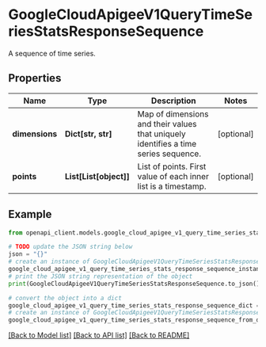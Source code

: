 # GoogleCloudApigeeV1QueryTimeSeriesStatsResponseSequence

A sequence of time series.

## Properties

Name | Type | Description | Notes
------------ | ------------- | ------------- | -------------
**dimensions** | **Dict[str, str]** | Map of dimensions and their values that uniquely identifies a time series sequence. | [optional] 
**points** | **List[List[object]]** | List of points. First value of each inner list is a timestamp. | [optional] 

## Example

```python
from openapi_client.models.google_cloud_apigee_v1_query_time_series_stats_response_sequence import GoogleCloudApigeeV1QueryTimeSeriesStatsResponseSequence

# TODO update the JSON string below
json = "{}"
# create an instance of GoogleCloudApigeeV1QueryTimeSeriesStatsResponseSequence from a JSON string
google_cloud_apigee_v1_query_time_series_stats_response_sequence_instance = GoogleCloudApigeeV1QueryTimeSeriesStatsResponseSequence.from_json(json)
# print the JSON string representation of the object
print(GoogleCloudApigeeV1QueryTimeSeriesStatsResponseSequence.to_json())

# convert the object into a dict
google_cloud_apigee_v1_query_time_series_stats_response_sequence_dict = google_cloud_apigee_v1_query_time_series_stats_response_sequence_instance.to_dict()
# create an instance of GoogleCloudApigeeV1QueryTimeSeriesStatsResponseSequence from a dict
google_cloud_apigee_v1_query_time_series_stats_response_sequence_from_dict = GoogleCloudApigeeV1QueryTimeSeriesStatsResponseSequence.from_dict(google_cloud_apigee_v1_query_time_series_stats_response_sequence_dict)
```
[[Back to Model list]](../README.md#documentation-for-models) [[Back to API list]](../README.md#documentation-for-api-endpoints) [[Back to README]](../README.md)



